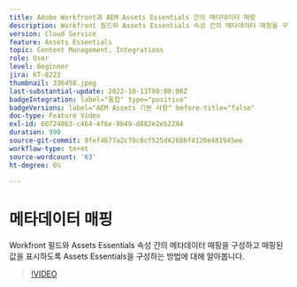 ```yaml
---
title: Adobe Workfront과 AEM Assets Essentials 간의 메타데이터 매핑
description: Workfront 필드와 Assets Essentials 속성 간의 메타데이터 매핑을 구성하고 매핑된 메타데이터를 표시하도록 Assets Essentials을 구성하는 방법에 대해 알아봅니다.
version: Cloud Service
feature: Assets Essentials
topic: Content Management, Integrations
role: User
level: Beginner
jira: KT-8222
thumbnail: 336458.jpeg
last-substantial-update: 2022-10-13T00:00:00Z
badgeIntegration: label="통합" type="positive"
badgeVersions: label="AEM Assets 기본 사항" before-title="false"
doc-type: Feature Video
exl-id: 60724863-c464-4f6e-9b49-d882e2eb2294
duration: 990
source-git-commit: 9fef4b77a2c70c8cf525d42686f4120e481945ee
workflow-type: tm+mt
source-wordcount: '63'
ht-degree: 6%

---
```


# 메타데이터 매핑

Workfront 필드와 Assets Essentials 속성 간의 메타데이터 매핑을 구성하고 매핑된 값을 표시하도록 Assets Essentials을 구성하는 방법에 대해 알아봅니다.

>[!VIDEO](https://video.tv.adobe.com/v/336458?quality=12&learn=on)
